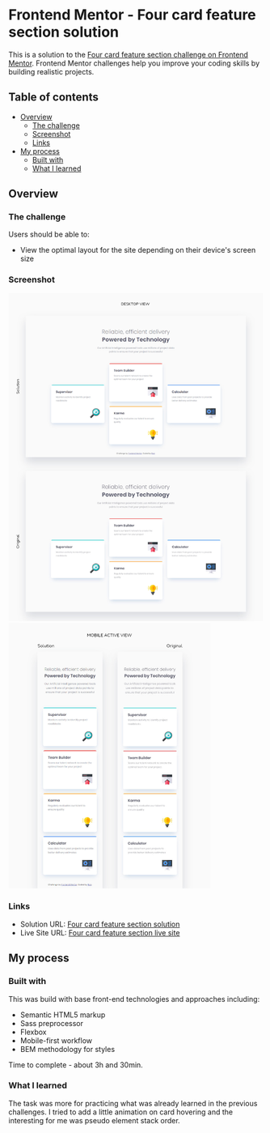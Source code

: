 # Frontend Mentor - Four card feature section solution

This is a solution to the [Four card feature section challenge on Frontend Mentor](https://www.frontendmentor.io/challenges/four-card-feature-section-weK1eFYK). Frontend Mentor challenges help you improve your coding skills by building realistic projects. 

## Table of contents

- [Overview](#overview)
  - [The challenge](#the-challenge)
  - [Screenshot](#screenshot)
  - [Links](#links)
- [My process](#my-process)
  - [Built with](#built-with)
  - [What I learned](#what-i-learned)

## Overview

### The challenge

Users should be able to:

- View the optimal layout for the site depending on their device's screen size

### Screenshot

<img src="./solution-screenshots/desktop-design-comparison.jpg" alt="" width="600" /><img src="./solution-screenshots/mobile-design-comparison.jpg" alt="" width="400" />

### Links

- Solution URL: [Four card feature section solution](https://github.com/strosi/frontend-mentor-challenges/tree/main/newbie/four-card-feature-section-master)
- Live Site URL: [Four card feature section live site](https://strosi.github.io/frontend-mentor-challenges/newbie/four-card-feature-section-master/)

## My process

### Built with

This was build with base front-end technologies and approaches including:
- Semantic HTML5 markup
- Sass preprocessor
- Flexbox
- Mobile-first workflow
- BEM methodology for styles

Time to complete - about 3h and 30min.

### What I learned

The task was more for practicing what was already learned in the previous challenges. I tried to add a little animation on card hovering and the interesting for me was pseudo element stack order.
